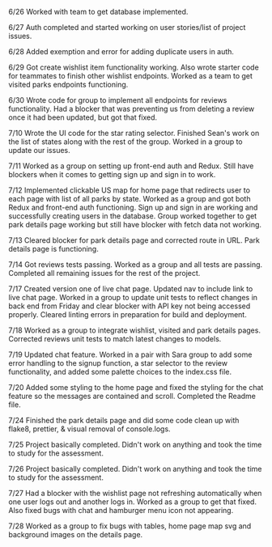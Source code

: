 6/26
Worked with team to get database implemented.

6/27
Auth completed and started working on user stories/list of project issues.

6/28
Added exemption and error for adding duplicate users in auth.

6/29
Got create wishlist item functionality working. Also wrote starter code for teammates to finish other wishlist endpoints. Worked as a team to get visited parks endpoints functioning.

6/30
Wrote code for group to implement all endpoints for reviews functionality. Had a blocker that was preventing us from deleting a review once it had been updated, but got that fixed.

7/10
Wrote the UI code for the star rating selector. Finished Sean's work on the list of states along with the rest of the group. Worked in a group to update our issues.

7/11
Worked as a group on setting up front-end auth and Redux. Still have blockers when it comes to getting sign up and sign in to work.

7/12
Implemented clickable US map for home page that redirects user to each page with list of all parks by state. Worked as a group and got both Redux and front-end auth functioning. Sign up and sign in are working and successfully creating users in the database. Group worked together to get park details page working but still have blocker with fetch data not working.

7/13
Cleared blocker for park details page and corrected route in URL. Park details page is functioning.

7/14
Got reviews tests passing. Worked as a group and all tests are passing. Completed all remaining issues for the rest of the project.

7/17
Created version one of live chat page. Updated nav to include link to live chat page. Worked in a group to update unit tests to reflect changes in back end from Friday and clear blocker with API key not being accessed properly. Cleared linting errors in preparation for build and deployment.

7/18
Worked as a group to integrate wishlist, visited and park details pages. Corrected reviews unit tests to match latest changes to models.

7/19
Updated chat feature. Worked in a pair with Sara group to add some error handling to the signup function, a star selector to the review functionality, and added some palette choices to the index.css file.

7/20
Added some styling to the home page and fixed the styling for the chat feature so the messages are contained and scroll. Completed the Readme file.

7/24
Finished the park details page and did some code clean up with flake8, prettier, & visual removal of console.logs.

7/25
Project basically completed. Didn't work on anything and took the time to study for the assessment.

7/26
Project basically completed. Didn't work on anything and took the time to study for the assessment.

7/27
Had a blocker with the wishlist page not refreshing automatically when one user logs out and another logs in. Worked as a group to get that fixed. Also fixed bugs with chat and hamburger menu icon not appearing.

7/28
Worked as a group to fix bugs with tables, home page map svg and background images on the details page.
